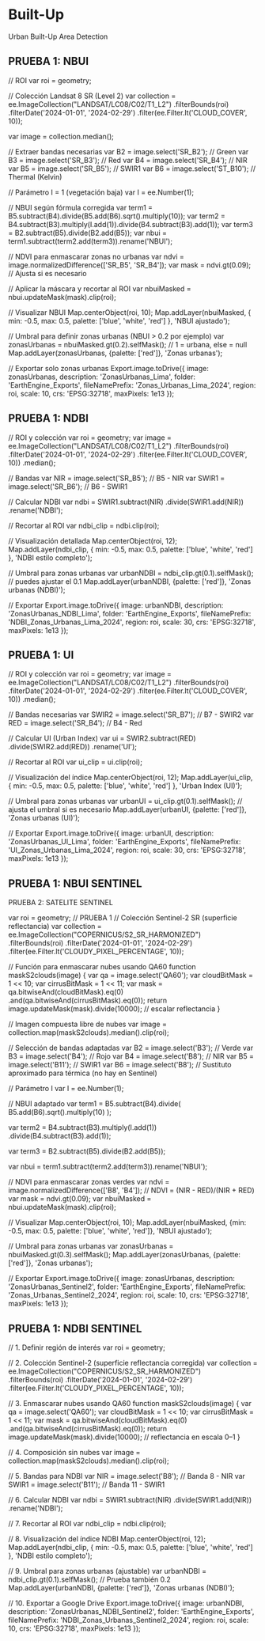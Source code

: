# Built-Up
Urban Built-Up Area Detection

## PRUEBA 1: NBUI
// ROI
var roi = geometry;

// Colección Landsat 8 SR (Level 2)
var collection = ee.ImageCollection("LANDSAT/LC08/C02/T1_L2")
  .filterBounds(roi)
  .filterDate('2024-01-01', '2024-02-29')
  .filter(ee.Filter.lt('CLOUD_COVER', 10));

var image = collection.median();

// Extraer bandas necesarias
var B2 = image.select('SR_B2'); // Green
var B3 = image.select('SR_B3'); // Red
var B4 = image.select('SR_B4'); // NIR
var B5 = image.select('SR_B5'); // SWIR1
var B6 = image.select('ST_B10'); // Thermal (Kelvin)

// Parámetro I = 1 (vegetación baja)
var I = ee.Number(1);

// NBUI según fórmula corregida
var term1 = B5.subtract(B4).divide(B5.add(B6).sqrt().multiply(10));
var term2 = B4.subtract(B3).multiply(I.add(1)).divide(B4.subtract(B3).add(1));
var term3 = B2.subtract(B5).divide(B2.add(B5));
var nbui = term1.subtract(term2.add(term3)).rename('NBUI');

// NDVI para enmascarar zonas no urbanas
var ndvi = image.normalizedDifference(['SR_B5', 'SR_B4']);
var mask = ndvi.gt(0.09); // Ajusta si es necesario

// Aplicar la máscara y recortar al ROI
var nbuiMasked = nbui.updateMask(mask).clip(roi);

// Visualizar NBUI
Map.centerObject(roi, 10);
Map.addLayer(nbuiMasked, {
  min: -0.5,
  max: 0.5,
  palette: ['blue', 'white', 'red']
}, 'NBUI ajustado');

// Umbral para definir zonas urbanas (NBUI > 0.2 por ejemplo)
var zonasUrbanas = nbuiMasked.gt(0.2).selfMask(); // 1 = urbana, else = null
Map.addLayer(zonasUrbanas, {palette: ['red']}, 'Zonas urbanas');

// Exportar solo zonas urbanas
Export.image.toDrive({
  image: zonasUrbanas,
  description: 'ZonasUrbanas_Lima',
  folder: 'EarthEngine_Exports',
  fileNamePrefix: 'Zonas_Urbanas_Lima_2024',
  region: roi,
  scale: 10,
  crs: 'EPSG:32718',
  maxPixels: 1e13
});


## PRUEBA 1: NDBI

// ROI y colección
var roi = geometry;
var image = ee.ImageCollection("LANDSAT/LC08/C02/T1_L2")
  .filterBounds(roi)
  .filterDate('2024-01-01', '2024-02-29')
  .filter(ee.Filter.lt('CLOUD_COVER', 10))
  .median();

// Bandas
var NIR = image.select('SR_B5');   // B5 - NIR
var SWIR1 = image.select('SR_B6'); // B6 - SWIR1

// Calcular NDBI
var ndbi = SWIR1.subtract(NIR)
  .divide(SWIR1.add(NIR))
  .rename('NDBI');

// Recortar al ROI
var ndbi_clip = ndbi.clip(roi);

// Visualización detallada
Map.centerObject(roi, 12);
Map.addLayer(ndbi_clip, {
  min: -0.5,
  max: 0.5,
  palette: ['blue', 'white', 'red']
}, 'NDBI estilo completo');

// Umbral para zonas urbanas
var urbanNDBI = ndbi_clip.gt(0.1).selfMask(); // puedes ajustar el 0.1
Map.addLayer(urbanNDBI, {palette: ['red']}, 'Zonas urbanas (NDBI)');

// Exportar
Export.image.toDrive({
  image: urbanNDBI,
  description: 'ZonasUrbanas_NDBI_Lima',
  folder: 'EarthEngine_Exports',
  fileNamePrefix: 'NDBI_Zonas_Urbanas_Lima_2024',
  region: roi,
  scale: 30,
  crs: 'EPSG:32718',
  maxPixels: 1e13
});



## PRUEBA 1: UI

// ROI y colección
var roi = geometry;
var image = ee.ImageCollection("LANDSAT/LC08/C02/T1_L2")
  .filterBounds(roi)
  .filterDate('2024-01-01', '2024-02-29')
  .filter(ee.Filter.lt('CLOUD_COVER', 10))
  .median();

// Bandas necesarias
var SWIR2 = image.select('SR_B7'); // B7 - SWIR2
var RED = image.select('SR_B4');   // B4 - Red

// Calcular UI (Urban Index)
var ui = SWIR2.subtract(RED)
  .divide(SWIR2.add(RED))
  .rename('UI');

// Recortar al ROI
var ui_clip = ui.clip(roi);

// Visualización del índice
Map.centerObject(roi, 12);
Map.addLayer(ui_clip, {
  min: -0.5,
  max: 0.5,
  palette: ['blue', 'white', 'red']
}, 'Urban Index (UI)');

// Umbral para zonas urbanas
var urbanUI = ui_clip.gt(0.1).selfMask(); // ajusta el umbral si es necesario
Map.addLayer(urbanUI, {palette: ['red']}, 'Zonas urbanas (UI)');

// Exportar
Export.image.toDrive({
  image: urbanUI,
  description: 'ZonasUrbanas_UI_Lima',
  folder: 'EarthEngine_Exports',
  fileNamePrefix: 'UI_Zonas_Urbanas_Lima_2024',
  region: roi,
  scale: 30,
  crs: 'EPSG:32718',
  maxPixels: 1e13
});




## PRUEBA 1: NBUI SENTINEL

PRUEBA 2: SATELITE SENTINEL

var roi = geometry;
// PRUEBA 1
// Colección Sentinel-2 SR (superficie reflectancia)
var collection = ee.ImageCollection("COPERNICUS/S2_SR_HARMONIZED")
  .filterBounds(roi)
  .filterDate('2024-01-01', '2024-02-29')
  .filter(ee.Filter.lt('CLOUDY_PIXEL_PERCENTAGE', 10));

// Función para enmascarar nubes usando QA60
function maskS2clouds(image) {
  var qa = image.select('QA60');
  var cloudBitMask = 1 << 10;
  var cirrusBitMask = 1 << 11;
  var mask = qa.bitwiseAnd(cloudBitMask).eq(0)
               .and(qa.bitwiseAnd(cirrusBitMask).eq(0));
  return image.updateMask(mask).divide(10000);  // escalar reflectancia
}

// Imagen compuesta libre de nubes
var image = collection.map(maskS2clouds).median().clip(roi);

// Selección de bandas adaptadas
var B2 = image.select('B3');   // Verde
var B3 = image.select('B4');   // Rojo
var B4 = image.select('B8');   // NIR
var B5 = image.select('B11');  // SWIR1
var B6 = image.select('B8');   // Sustituto aproximado para térmica (no hay en Sentinel)

// Parámetro I
var I = ee.Number(1);

// NBUI adaptado
var term1 = B5.subtract(B4).divide(
  B5.add(B6).sqrt().multiply(10)
);

var term2 = B4.subtract(B3).multiply(I.add(1))
  .divide(B4.subtract(B3).add(1));

var term3 = B2.subtract(B5).divide(B2.add(B5));

var nbui = term1.subtract(term2.add(term3)).rename('NBUI');

// NDVI para enmascarar zonas verdes
var ndvi = image.normalizedDifference(['B8', 'B4']); // NDVI = (NIR - RED)/(NIR + RED)
var mask = ndvi.gt(0.09);
var nbuiMasked = nbui.updateMask(mask).clip(roi);

// Visualizar
Map.centerObject(roi, 10);
Map.addLayer(nbuiMasked, {min: -0.5, max: 0.5, palette: ['blue', 'white', 'red']}, 'NBUI ajustado');

// Umbral para zonas urbanas
var zonasUrbanas = nbuiMasked.gt(0.3).selfMask();
Map.addLayer(zonasUrbanas, {palette: ['red']}, 'Zonas urbanas');

// Exportar
Export.image.toDrive({
  image: zonasUrbanas,
  description: 'ZonasUrbanas_Sentinel2',
  folder: 'EarthEngine_Exports',
  fileNamePrefix: 'Zonas_Urbanas_Sentinel2_2024',
  region: roi,
  scale: 10,
  crs: 'EPSG:32718',
  maxPixels: 1e13
});





## PRUEBA 1: NDBI SENTINEL
// 1. Definir región de interés
var roi = geometry;

// 2. Colección Sentinel-2 (superficie reflectancia corregida)
var collection = ee.ImageCollection("COPERNICUS/S2_SR_HARMONIZED")
  .filterBounds(roi)
  .filterDate('2024-01-01', '2024-02-29')
  .filter(ee.Filter.lt('CLOUDY_PIXEL_PERCENTAGE', 10));

// 3. Enmascarar nubes usando QA60
function maskS2clouds(image) {
  var qa = image.select('QA60');
  var cloudBitMask = 1 << 10;
  var cirrusBitMask = 1 << 11;
  var mask = qa.bitwiseAnd(cloudBitMask).eq(0)
               .and(qa.bitwiseAnd(cirrusBitMask).eq(0));
  return image.updateMask(mask).divide(10000);  // reflectancia en escala 0–1
}

// 4. Composición sin nubes
var image = collection.map(maskS2clouds).median().clip(roi);

// 5. Bandas para NDBI
var NIR = image.select('B8');   // Banda 8 - NIR
var SWIR1 = image.select('B11'); // Banda 11 - SWIR1

// 6. Calcular NDBI
var ndbi = SWIR1.subtract(NIR)
                .divide(SWIR1.add(NIR))
                .rename('NDBI');

// 7. Recortar al ROI
var ndbi_clip = ndbi.clip(roi);

// 8. Visualización del índice NDBI
Map.centerObject(roi, 12);
Map.addLayer(ndbi_clip, {
  min: -0.5, 
  max: 0.5, 
  palette: ['blue', 'white', 'red']
}, 'NDBI estilo completo');

// 9. Umbral para zonas urbanas (ajustable)
var urbanNDBI = ndbi_clip.gt(0.1).selfMask();  // Prueba también 0.2
Map.addLayer(urbanNDBI, {palette: ['red']}, 'Zonas urbanas (NDBI)');

// 10. Exportar a Google Drive
Export.image.toDrive({
  image: urbanNDBI,
  description: 'ZonasUrbanas_NDBI_Sentinel2',
  folder: 'EarthEngine_Exports',
  fileNamePrefix: 'NDBI_Zonas_Urbanas_Sentinel2_2024',
  region: roi,
  scale: 10,
  crs: 'EPSG:32718',
  maxPixels: 1e13
});

